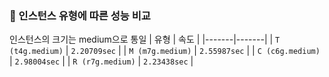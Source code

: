### 🔎 인스턴스 유형에 따른 성능 비교
인스턴스의 크기는 medium으로 통일
| 유형 | 속도 |
|-------|-------|
| `T (t4g.medium)` | `2.20709sec` |
| `M (m7g.medium)` | `2.55987sec` |
| `C (c6g.medium)` | `2.98004sec` |
| `R (r7g.medium)` | `2.23438sec` |
